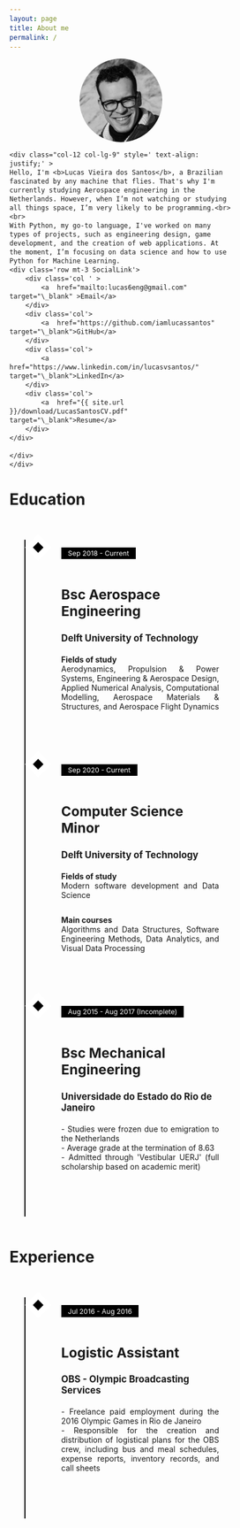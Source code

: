 ```yaml
---
layout: page
title: About me
permalink: /
---
```


<style>

.SocialLink a:hover,.SocialLink  a:visited,.SocialLink  a:link,.SocialLink  a:active
{
    text-decoration: none;
    color: black;
    font-weight:bold;
}

img {
  border-radius: 50%;
}

.center {
  display: block;
  margin-left: auto;
  margin-right: auto;
}



/* Layout */
* {
  -moz-box-sizing: border-box;
  -webkit-box-sizing: border-box;
  box-sizing: border-box;
}

/* Styling */
.timeline {
  margin: 4em auto;
  position: relative;
  max-width: 46em;
}
.timeline:before {
  background-color: black;
  content: '';
  margin-left: -1px;
  position: absolute;
  top: 0;
  left: 2em;
  width: 2px;
  height: 100%;
}

.timeline-event {
  position: relative;
}
/* .timeline-event:hover .timeline-event-icon {
  -moz-transform: rotate(-45deg);
  -ms-transform: rotate(-45deg);
  -webkit-transform: rotate(-45deg);
  transform: rotate(-45deg);
  background-color: #a83279;
}
.timeline-event:hover .timeline-event-thumbnail {
  -moz-box-shadow: inset 40em 0 0 0 #a83279;
  -webkit-box-shadow: inset 40em 0 0 0 #a83279;
  box-shadow: inset 40em 0 0 0 #a83279;
}
*/

.timeline-event-copy {
  padding: 2em;
  position: relative;
  top: -1.875em;
  left: 3em;
  width: 90%;
}
.timeline-event-copy h3 {
  font-size: 1.75em;
  margin-bottom: 0.4em;
}
.timeline-event-copy h4 {
  font-size: 1.2em;
  margin-bottom: 1.2em;
}
.timeline-event-copy strong {
  font-weight: 700;
}
.timeline-event-copy p:not(.timeline-event-thumbnail) {
  padding-bottom: 1em;
  text-align: justify;
}

.timeline-event-icon {
  -moz-transition: -moz-transform 0.2s ease-in;
  -o-transition: -o-transform 0.2s ease-in;
  -webkit-transition: -webkit-transform 0.2s ease-in;
  transition: transform 0.2s ease-in;
  -moz-transform: rotate(45deg);
  -ms-transform: rotate(45deg);
  -webkit-transform: rotate(45deg);
  transform: rotate(45deg);
  background-color: black;
  outline: 10px solid white;
  display: block;
  margin: 0.5em 0.5em 0.5em -0.5em;
  position: absolute;
  top: 0;
  left: 2em;
  width: 1em;
  height: 1em;
}

.timeline-event-thumbnail {
  -moz-transition: box-shadow 0.5s ease-in 0.1s;
  -o-transition: box-shadow 0.5s ease-in 0.1s;
  -webkit-transition: box-shadow 0.5s ease-in;
  -webkit-transition-delay: 0.1s;
  transition: box-shadow 0.5s ease-in 0.1s;
  color: white;
  font-size: 0.88em;
  background-color: black;
  -moz-box-shadow: inset 0 0 0 0em #ef795a;
  -webkit-box-shadow: inset 0 0 0 0em #ef795a;
  box-shadow: inset 0 0 0 0em #ef795a;
  display: inline-block;
  margin-bottom: 1.2em;
  padding: 0.25em 1em 0.25em 1em;
}

ul{
    list-style: none;
}
</style>





<div class="container mb-5">
     <div class="row">
    <div class="col-12 col-lg-3 p-0 mb-3" >
    <img src="/assets/images/me.jpg" alt="" class="center"    style="width:150px;">
    </div>

    <div class="col-12 col-lg-9" style=' text-align: justify;' >
    Hello, I'm <b>Lucas Vieira dos Santos</b>, a Brazilian fascinated by any machine that flies. That's why I'm currently studying Aerospace engineering in the Netherlands. However, when I’m not watching or studying all things space, I’m very likely to be programming.<br><br>
    With Python, my go-to language, I've worked on many types of projects, such as engineering design, game development, and the creation of web applications. At the moment, I’m focusing on data science and how to use Python for Machine Learning.
    <div class='row mt-3 SocialLink'>
        <div class='col ' >
            <a  href="mailto:lucas6eng@gmail.com" target="\_blank" >Email</a>
        </div>
        <div class='col'>
            <a  href="https://github.com/iamlucassantos" target="\_blank">GitHub</a>
        </div>
        <div class='col'>
            <a  href="https://www.linkedin.com/in/lucasvsantos/" target="\_blank">LinkedIn</a>
        </div>
        <div class='col'>
            <a  href="{{ site.url }}/download/LucasSantosCV.pdf" target="\_blank">Resume</a>
        </div>
    </div>

    </div>
    </div>






</div>


<h1>Education</h1>

<div class="container">
<ul class="timeline mt-4">
  <li class="timeline-event">
    <label class="timeline-event-icon"></label>
    <div class="timeline-event-copy">
      <p class="timeline-event-thumbnail">Sep 2018 - Current</p>
      <h3>Bsc Aerospace Engineering </h3>
      <h4>Delft University of Technology</h4>
      <p><strong>Fields of study</strong><br>Aerodynamics, Propulsion & Power Systems, Engineering & Aerospace Design, Applied Numerical Analysis, Computational Modelling, Aerospace Materials &
Structures, and Aerospace Flight Dynamics</p>
    </div>
  </li>
  <li class="timeline-event">
    <label class="timeline-event-icon"></label>
    <div class="timeline-event-copy">
      <p class="timeline-event-thumbnail">Sep 2020 - Current</p>
      <h3>Computer Science Minor</h3>
      <h4>Delft University of Technology</h4>
      <p><strong>Fields of study</strong><br>Modern software development and Data Science</p>
    <p><strong>Main courses</strong><br>Algorithms and Data Structures, Software Engineering Methods, Data Analytics, and Visual Data Processing</p>
    </div>
  </li>
  <li class="timeline-event">
    <label class="timeline-event-icon"></label>
    <div class="timeline-event-copy">
      <p class="timeline-event-thumbnail">Aug 2015 - Aug 2017 (Incomplete)</p>
      <h3>Bsc Mechanical Engineering</h3>
      <h4>Universidade do Estado do Rio de Janeiro</h4>
      <p>- Studies were frozen due to emigration to the Netherlands<br>
- Average grade at the termination of 8.63 <br>
- Admitted through 'Vestibular UERJ' (full scholarship based on academic merit)</p>
    </div>
  </li>
</ul>  
</div>

<h1>Experience</h1>
<div class="container">

<ul class="timeline mt-4">
  <li class="timeline-event">
    <label class="timeline-event-icon"></label>
    <div class="timeline-event-copy">
      <p class="timeline-event-thumbnail">Jul 2016 - Aug 2016</p>
      <h3>Logistic Assistant </h3>
      <h4>OBS - Olympic Broadcasting Services</h4>
      <p>
      - Freelance paid employment during the 2016 Olympic Games in Rio de Janeiro<br>
- Responsible for the creation and distribution of logistical plans for the OBS crew, including bus and meal schedules, expense reports, inventory records, and call sheets<br></p>
    </div>
  </li>

</ul>  

</div>
